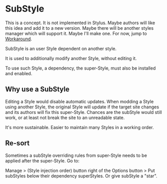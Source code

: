 # SubStyle
This is a concept. It is not implemented in Stylus. Maybe authors will like this idea and add it to a new version. Maybe there will be another styles manager which will support it. Maybe I'll make one. For now, jump to [Workaround](#Workaround).

SubStyle is an user Style dependent on another style.

It is used to additionally modify another Style, without editing it.

To use such Style, a dependency, the super-Style, must also be installed and enabled.

## Why use a SubStyle

Editing a Style would disable automatic updates.
When modding a Style using another Style, the original Style will update if the target site changes
and its authors will fix this super-Style. Chances are the subStyle would still work, or at least not break the site to an unreadable state.

It's more sustainable. Easier to maintain many Styles in a working order.

## Re-sort

Sometimes a subStyle overriding rules from super-Style needs to be applied after the super-Style.
Go to:

Manage > (Style injection order) button right of the Options button >
Put subStyles below their dependency superStyles. Or give subStyle a "star".



